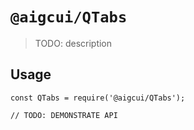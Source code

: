 # `@aigcui/QTabs`

> TODO: description

## Usage

```
const QTabs = require('@aigcui/QTabs');

// TODO: DEMONSTRATE API
```
